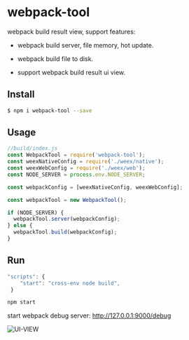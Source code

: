 # webpack-tool

webpack build result view, support features:

- webpack build server, file memory, hot update.

- webpack build file to disk.

- support webpack build result ui view.


## Install

```bash
$ npm i webpack-tool --save
```

## Usage

```js
//build/index.js
const WebpackTool = require('webpack-tool');
const weexNativeConfig = require('./weex/native');
const weexWebConfig = require('./weex/web');
const NODE_SERVER = process.env.NODE_SERVER;

const webpackConfig = [weexNativeConfig, weexWebConfig];

const webpackTool = new WebpackTool();

if (NODE_SERVER) {
  webpackTool.server(webpackConfig);
} else {
  webpackTool.build(webpackConfig);
}
```


## Run

```js
"scripts": {
    "start": "cross-env node build",
 }   
```

```bash
npm start
```

start webpack debug server: http://127.0.0.1:9000/debug


![UI-VIEW](https://github.com/hubcarl/webpack-tool/blob/master/doc/webpack-tool-ui-view.png)
